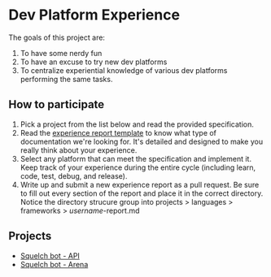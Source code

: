 # Dev Platform Experience
The goals of this project are:
1. To have some nerdy fun
2. To have an excuse to try new dev platforms
3. To centralize experiential knowledge of various dev platforms performing the same tasks.

## How to participate
1. Pick a project from the list below and read the provided specification.
2. Read the [experience report template](template-report.md) to know what type of documentation we're looking for. It's detailed and designed to make you really think about your experience.
3. Select any platform that can meet the specification and implement it.  Keep track of your experience during the entire cycle (including learn, code, test, debug, and release).
4. Write up and submit a new experience report as a pull request. Be sure to fill out every section of the report and place it in the correct directory. Notice the directory strucure group into projects > languages > frameworks > _username_-report.md

## Projects
* [Squelch bot - API](squelchbot-api/README.md)
* [Squelch bot - Arena](squelchbot-arena/README.md)